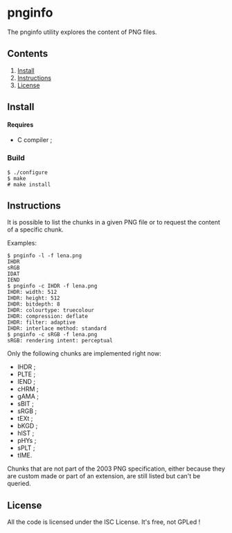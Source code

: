 # pnginfo

The pnginfo utility explores the content of PNG files.

## Contents

1. [Install](#install)
2. [Instructions](#instruction)
3. [License](#license)

## Install

#### Requires

* C compiler ;

### Build

    $ ./configure
    $ make
    # make install

## Instructions

It is possible to list the chunks in a given PNG file or to request the content of a specific chunk.

Examples:

```
$ pnginfo -l -f lena.png 
IHDR
sRGB
IDAT
IEND
$ pnginfo -c IHDR -f lena.png
IHDR: width: 512
IHDR: height: 512
IHDR: bitdepth: 8
IHDR: colourtype: truecolour
IHDR: compression: deflate
IHDR: filter: adaptive
IHDR: interlace method: standard
$ pnginfo -c sRGB -f lena.png
sRGB: rendering intent: perceptual
```

Only the following chunks are implemented right now:

* IHDR ;
* PLTE ;
* IEND ;
* cHRM ;
* gAMA ;
* sBIT ;
* sRGB ;
* tEXt ;
* bKGD ;
* hIST ;
* pHYs ;
* sPLT ;
* tIME.

Chunks that are not part of the 2003 PNG specification, either because they are custom made or part of an extension, are still listed but can't be queried.

## License

All the code is licensed under the ISC License.
It's free, not GPLed !
